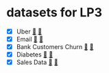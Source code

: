 # datasets for LP3

- [X] Uber [🚕]() [💽](https://raw.githubusercontent.com/hkrobotics/datasets-lp3/main/uber.csv)
- [X] Email [📧]() [💽](https://raw.githubusercontent.com/hkrobotics/datasets-lp3/main/emails.csv)
- [X] Bank Customers Churn [🏦]() [💽](https://raw.githubusercontent.com/hkrobotics/datasets-lp3/main/Churn_Modelling.csv)
- [X] Diabetes [💊]() [💽](https://raw.githubusercontent.com/hkrobotics/datasets-lp3/main/diabetes.csv)
- [X] Sales Data [💸]() [💽](https://raw.githubusercontent.com/hkrobotics/datasets-lp3/main/sales_data_sample.csv)

